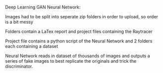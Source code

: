 Deep Learning GAN Neural Network:

Images had to be split into seperate zip folders in order to upload, so order is a bit messy

Folders contain a LaTex report and project files containing the Raytracer

Project file contains a python script of the Neural Network and 2 folders each containing a dataset

Neural Network reads in dataset of thousands of images and outputs a series of fake images to 
best replicate the originals and trick the discriminator.
